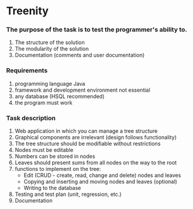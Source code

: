 # Treenity

### The purpose of the task is to test the programmer's ability to.
1. The structure of the solution
2. The modularity of the solution
3. Documentation (comments and user documentation)

### Requirements
1. programming language Java
2. framework and development environment not essential
3. any database (HSQL recommended)
4. the program must work

### Task description
1. Web application in which you can manage a tree structure
2. Graphical components are irrelevant (design follows functionality)
3. The tree structure should be modifiable without restrictions
4. Nodes must be editable
5. Numbers can be stored in nodes
6. Leaves should present sums from all nodes on the way to the root
7. functions to implement on the tree:
   * Edit (CRUD - create, read, change and delete) nodes and leaves
   * Copying and inserting and moving nodes and leaves (optional)
   * Writing to the database
8. Testing and test plan (unit, regression, etc.)
9. Documentation

